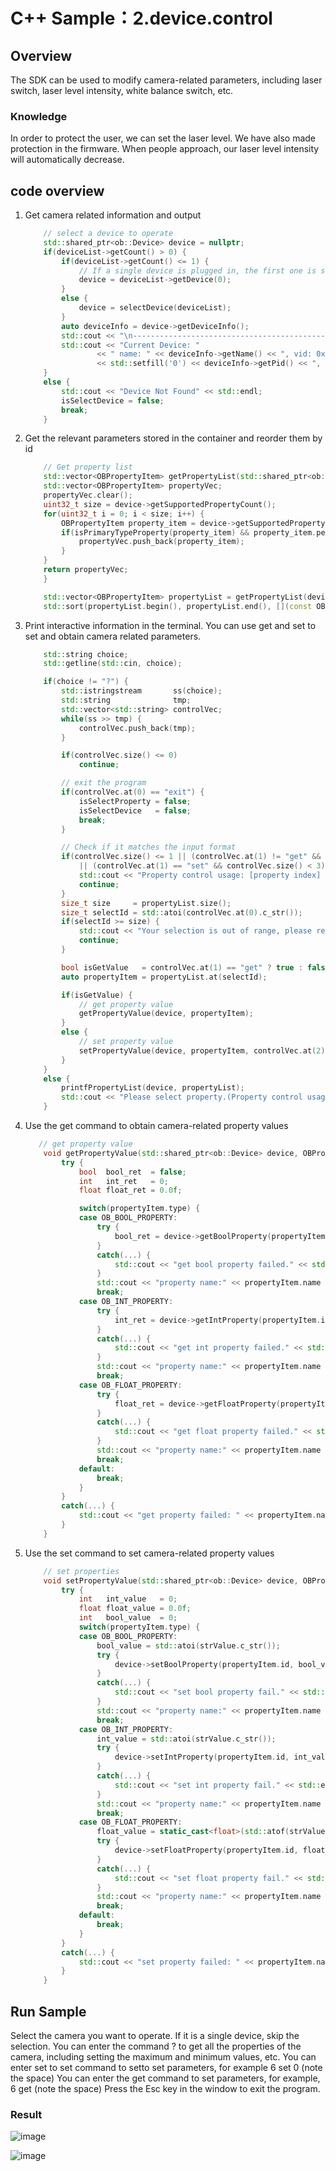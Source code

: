 # C++ Sample：2.device.control

## Overview

The SDK can be used to modify camera-related parameters, including laser switch, laser level intensity, white balance switch, etc.

### Knowledge

In order to protect the user, we can set the laser level. We have also made protection in the firmware. When people approach, our laser level intensity will automatically decrease.

## code overview

1. Get camera related information and output

    ```cpp
        // select a device to operate
        std::shared_ptr<ob::Device> device = nullptr;
        if(deviceList->getCount() > 0) {
            if(deviceList->getCount() <= 1) {
                // If a single device is plugged in, the first one is selected by default
                device = deviceList->getDevice(0);
            }
            else {
                device = selectDevice(deviceList);
            }
            auto deviceInfo = device->getDeviceInfo();
            std::cout << "\n------------------------------------------------------------------------\n";
            std::cout << "Current Device: "
                    << " name: " << deviceInfo->getName() << ", vid: 0x" << std::hex << deviceInfo->getVid() << ", pid: 0x" << std::setw(4)
                    << std::setfill('0') << deviceInfo->getPid() << ", uid: 0x" << deviceInfo->getUid() << std::dec << std::endl;
        }
        else {
            std::cout << "Device Not Found" << std::endl;
            isSelectDevice = false;
            break;
        }
    ```

2. Get the relevant parameters stored in the container and reorder them by id

    ```cpp
        // Get property list
        std::vector<OBPropertyItem> getPropertyList(std::shared_ptr<ob::Device> device) {
        std::vector<OBPropertyItem> propertyVec;
        propertyVec.clear();
        uint32_t size = device->getSupportedPropertyCount();
        for(uint32_t i = 0; i < size; i++) {
            OBPropertyItem property_item = device->getSupportedProperty(i);
            if(isPrimaryTypeProperty(property_item) && property_item.permission != OB_PERMISSION_DENY) {
                propertyVec.push_back(property_item);
            }
        }
        return propertyVec;
        }
    ```

    ```cpp
        std::vector<OBPropertyItem> propertyList = getPropertyList(device);
        std::sort(propertyList.begin(), propertyList.end(), [](const OBPropertyItem &a, const OBPropertyItem &b) { return a.id < b.id; });
    ```

3. Print interactive information in the terminal. You can use get and set to set and obtain camera related parameters.

    ```cpp
        std::string choice;
        std::getline(std::cin, choice);

        if(choice != "?") {
            std::istringstream       ss(choice);
            std::string              tmp;
            std::vector<std::string> controlVec;
            while(ss >> tmp) {
                controlVec.push_back(tmp);
            }

            if(controlVec.size() <= 0)
                continue;

            // exit the program
            if(controlVec.at(0) == "exit") {
                isSelectProperty = false;
                isSelectDevice   = false;
                break;
            }

            // Check if it matches the input format
            if(controlVec.size() <= 1 || (controlVec.at(1) != "get" && controlVec.at(1) != "set") || controlVec.size() > 3
                || (controlVec.at(1) == "set" && controlVec.size() < 3)) {
                std::cout << "Property control usage: [property index] [set] [property value] or [property index] [get]" << std::endl;
                continue;
            }
            size_t size     = propertyList.size();
            size_t selectId = std::atoi(controlVec.at(0).c_str());
            if(selectId >= size) {
                std::cout << "Your selection is out of range, please reselect: " << std::endl;
                continue;
            }

            bool isGetValue   = controlVec.at(1) == "get" ? true : false;
            auto propertyItem = propertyList.at(selectId);

            if(isGetValue) {
                // get property value
                getPropertyValue(device, propertyItem);
            }
            else {
                // set property value
                setPropertyValue(device, propertyItem, controlVec.at(2));
            }
        }
        else {
            printfPropertyList(device, propertyList);
            std::cout << "Please select property.(Property control usage: [property number] [set/get] [property value])" << std::endl;
        }
    ```

4. Use the get command to obtain camera-related property values

    ```cpp
       // get property value
        void getPropertyValue(std::shared_ptr<ob::Device> device, OBPropertyItem propertyItem) {
            try {
                bool  bool_ret  = false;
                int   int_ret   = 0;
                float float_ret = 0.0f;

                switch(propertyItem.type) {
                case OB_BOOL_PROPERTY:
                    try {
                        bool_ret = device->getBoolProperty(propertyItem.id);
                    }
                    catch(...) {
                        std::cout << "get bool property failed." << std::endl;
                    }
                    std::cout << "property name:" << propertyItem.name << ",get bool value:" << bool_ret << std::endl;
                    break;
                case OB_INT_PROPERTY:
                    try {
                        int_ret = device->getIntProperty(propertyItem.id);
                    }
                    catch(...) {
                        std::cout << "get int property failed." << std::endl;
                    }
                    std::cout << "property name:" << propertyItem.name << ",get int value:" << int_ret << std::endl;
                    break;
                case OB_FLOAT_PROPERTY:
                    try {
                        float_ret = device->getFloatProperty(propertyItem.id);
                    }
                    catch(...) {
                        std::cout << "get float property failed." << std::endl;
                    }
                    std::cout << "property name:" << propertyItem.name << ",get float value:" << float_ret << std::endl;
                    break;
                default:
                    break;
                }
            }
            catch(...) {
                std::cout << "get property failed: " << propertyItem.name << std::endl;
            }
        }
    ```

5. Use the set command to set camera-related property values

    ```cpp
        // set properties
        void setPropertyValue(std::shared_ptr<ob::Device> device, OBPropertyItem propertyItem, std::string strValue) {
            try {
                int   int_value   = 0;
                float float_value = 0.0f;
                int   bool_value  = 0;
                switch(propertyItem.type) {
                case OB_BOOL_PROPERTY:
                    bool_value = std::atoi(strValue.c_str());
                    try {
                        device->setBoolProperty(propertyItem.id, bool_value);
                    }
                    catch(...) {
                        std::cout << "set bool property fail." << std::endl;
                    }
                    std::cout << "property name:" << propertyItem.name << ",set bool value:" << bool_value << std::endl;
                    break;
                case OB_INT_PROPERTY:
                    int_value = std::atoi(strValue.c_str());
                    try {
                        device->setIntProperty(propertyItem.id, int_value);
                    }
                    catch(...) {
                        std::cout << "set int property fail." << std::endl;
                    }
                    std::cout << "property name:" << propertyItem.name << ",set int value:" << int_value << std::endl;
                    break;
                case OB_FLOAT_PROPERTY:
                    float_value = static_cast<float>(std::atof(strValue.c_str())) ;
                    try {
                        device->setFloatProperty(propertyItem.id, float_value);
                    }
                    catch(...) {
                        std::cout << "set float property fail." << std::endl;
                    }
                    std::cout << "property name:" << propertyItem.name << ",set float value:" << float_value << std::endl;
                    break;
                default:
                    break;
                }
            }
            catch(...) {
                std::cout << "set property failed: " << propertyItem.name << std::endl;
            }
        }
    ```

## Run Sample

Select the camera you want to operate. If it is a single device, skip the selection.
You can enter the command ? to get all the properties of the camera, including setting the maximum and minimum values, etc.
You can enter set to set command to setto set parameters, for example 6 set 0 (note the space)
You can enter the get command to set parameters, for example, 6 get (note the space)
Press the Esc key in the window to exit the program.

### Result

![image](/docs/resource/control1.png)

![image](/docs/resource/control2.png)
